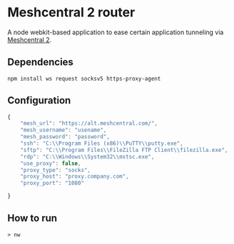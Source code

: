 # Meshcentral 2 router

A node webkit-based application to ease certain application tunneling via [Meshcentral 2](https://github.com/Ylianst/MeshCentral). 
## Dependencies
```
npm install ws request socksv5 https-proxy-agent
```

## Configuration

```javascript
{
    "mesh_url": "https://alt.meshcentral.com/",    
	"mesh_username": "usename",
	"mesh_password": "password",
	"ssh": "C:\\Program Files (x86)\\PuTTY\\putty.exe",
	"sftp": "C:\\Program Files\\FileZilla FTP Client\\filezilla.exe",
	"rdp": "C:\\Windows\\System32\\mstsc.exe",
	"use_proxy": false,
	"proxy_type": "socks",
	"proxy_host": "proxy.company.com",
	"proxy_port": "1080"

}

```
## How to run
```
> nw
```